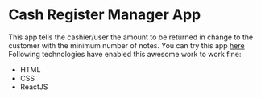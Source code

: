 # Cash Register Manager App 
This app tells the cashier/user the amount to be returned in change to the customer with the minimum number of notes. You can try this app [here](https://cashappofsumit.netlify.app/)
Following technologies have enabled this awesome work to work fine:
- HTML
- CSS
- ReactJS
